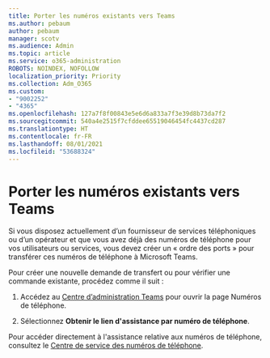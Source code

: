 ```yaml
---
title: Porter les numéros existants vers Teams
ms.author: pebaum
author: pebaum
manager: scotv
ms.audience: Admin
ms.topic: article
ms.service: o365-administration
ROBOTS: NOINDEX, NOFOLLOW
localization_priority: Priority
ms.collection: Adm_O365
ms.custom:
- "9002252"
- "4365"
ms.openlocfilehash: 127a7f8f00843e5e6d6a833a7f3e39d8b73da7f2
ms.sourcegitcommit: 540a4e2515f7cfddee65519046454fc4437cd287
ms.translationtype: HT
ms.contentlocale: fr-FR
ms.lasthandoff: 08/01/2021
ms.locfileid: "53688324"
---
```

# <a name="port-existing-numbers-to-teams"></a>Porter les numéros existants vers Teams

Si vous disposez actuellement d’un fournisseur de services téléphoniques ou d’un opérateur et que vous avez déjà des numéros de téléphone pour vos utilisateurs ou services, vous devez créer un « ordre des ports » pour transférer ces numéros de téléphone à Microsoft Teams.  

Pour créer une nouvelle demande de transfert ou pour vérifier une commande existante, procédez comme il suit : 

1. Accédez au [Centre d’administration Teams](https://admin.teams.microsoft.com/phone-numbers) pour ouvrir la page Numéros de téléphone. 

1. Sélectionnez **Obtenir le lien d'assistance par numéro de téléphone**. 

Pour accéder directement à l'assistance relative aux numéros de téléphone, consultez le [Centre de service des numéros de téléphone](https://pstnsd.powerappsportals.com/).  